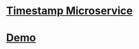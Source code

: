 
# [Timestamp Microservice](https://www.freecodecamp.org/learn/apis-and-microservices/apis-and-microservices-projects/timestamp-microservice)

# [Demo](https://timestamp-microservice.davidstevensste.repl.co)
